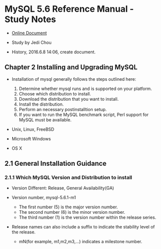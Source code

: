 # MySQL 5.6 Reference Manual - Study Notes

* [Online Document](https://dev.mysql.com/doc/refman/5.6/en/installing.html)
* Study by Jedi Chou

* History, 2016.6.8 14:06, create document.

## Chapter 2 Installing and Upgrading MySQL

* Installation of mysql generally follows the steps outlined here:
  1. Determine whether mysql runs and is supported on your platform.
  2. Choose which distribution to install.
  3. Download the distribution that you want to install.
  4. Install the distribution.
  5. Perform an necessary postinstalltion setup.
  6. If you want to run the MySQL benchmark script, Perl support for MySQL must be available.
  
* Unix, Linux, FreeBSD
* Microsoft Windows
* OS X

## 2.1 General Installation Guidance

### 2.1.1 Which MySQL Version and Distribution to install

* Version Different: Release, General Availability(GA)
* Version number, mysql-5.6.1-m1
  * The first number (5) is the major version number.
  * The second number (6) is the minor version number.
  * The third number (1) is the version number within the release series.

* Release names can also include a suffix to indicate the stability level of the release.
  * mN(for example, m1,m2,m3,...) indicates a milestone number.
